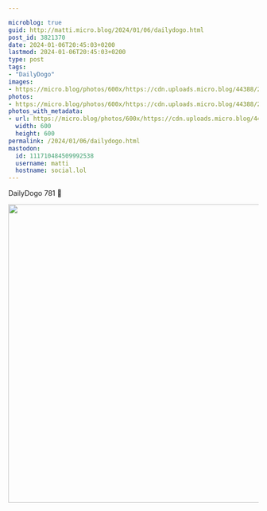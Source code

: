 ```yaml
---

microblog: true
guid: http://matti.micro.blog/2024/01/06/dailydogo.html
post_id: 3821370
date: 2024-01-06T20:45:03+0200
lastmod: 2024-01-06T20:45:03+0200
type: post
tags:
- "DailyDogo"
images:
- https://micro.blog/photos/600x/https://cdn.uploads.micro.blog/44388/2024/4d8b377beecf42199875b2dba22c2c27.jpg
photos:
- https://micro.blog/photos/600x/https://cdn.uploads.micro.blog/44388/2024/4d8b377beecf42199875b2dba22c2c27.jpg
photos_with_metadata:
- url: https://micro.blog/photos/600x/https://cdn.uploads.micro.blog/44388/2024/4d8b377beecf42199875b2dba22c2c27.jpg
  width: 600
  height: 600
permalink: /2024/01/06/dailydogo.html
mastodon:
  id: 111710484509992538
  username: matti
  hostname: social.lol
---
```

DailyDogo 781 🐶

<img src="/media/uploads/2024/4d8b377beecf42199875b2dba22c2c27.jpg" width="600" height="600" alt="" />
